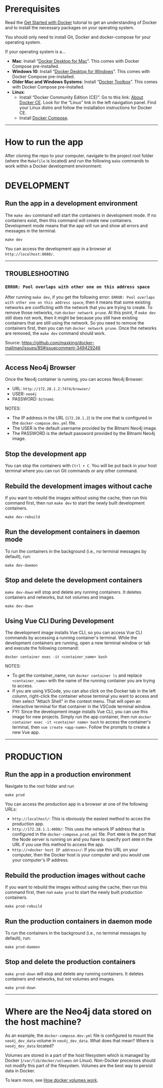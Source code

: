 # Prerequisites
Read the [Get Started with Docker](https://docs.docker.com/get-started/) tutorial to get an understanding of Docker and to install the necessary packages on your operating system.

You should only need to install Git, Docker and docker-compose for your operating system.

If your operating system is a...
* **Mac**: Install “[Docker Desktop for Mac](https://docs.docker.com/docker-for-mac/)”. This comes with Docker Compose pre-installed.
* **Windows 10**: Install “[Docker Desktop for Windows](https://docs.docker.com/docker-for-windows/)”. This comes with Docker Compose pre-installed.
* **Older Mac and Windows Systems**: Install “[Docker Toolbox](https://docs.docker.com/toolbox/overview/)”. This comes with Docker Compose pre-installed.
* **Linux**:
  * Install “Docker Community Edition (CE)”. Go to this link: [About Docker CE](https://docs.docker.com/install/). Look for the “Linux” link in the left navigation panel. Find your Linux distro and follow the installation instructions for Docker CE.
  * Install [Docker Compose](https://docs.docker.com/compose/overview/).

---

# How to run the app
After cloning the repo to your computer, navigate to the project root folder (where the `Makefile` is located) and run the following `make` commands to work within a Docker development environment:

# DEVELOPMENT

## Run the app in a development environment
The `make dev` command will start the containers in development mode. If no containers exist, then this command will create new containers. Development mode means that the app will run and show all errors and messages in the terminal.
```
make dev
```
You can access the development app in a browser at `http://localhost:8080/`.

---

## TROUBLESHOOTING
### `ERROR: Pool overlaps with other one on this address space`
After running `make dev`, if you get the following error: `ERROR: Pool overlaps with other one on this address space`, then it means that some existing networks are conflicting with the network that you are trying to create. To remove those networks, run `docker network prune`. At this point, if `make dev` still does not work, then it might be because you still have existing containers that are still using the network. So you need to remove the containers first, then you can run `docker network prune`. Once the networks are removed, the `make dev` command should work.

Source: https://github.com/maxking/docker-mailman/issues/85#issuecomment-349429246

---

## Access Neo4j Browser
Once the Neo4j container is running, you can access Neo4j Browser:

* URL: `http://172.28.1.2:7474/browser/`
* USER: `neo4j`
* PASSWORD: `bitnami`

NOTES:
* The IP address in the URL (`172.28.1.2`) is the one that is configured in the `docker-compose.dev.yml` file.
* The USER is the default username provided by the Bitnami Neo4j image.
* The PASSWORD is the default password provided by the Bitnami Neo4j image.

## Stop the development app
You can stop the containers with `Ctrl + C`. You will be put back in your host terminal where you can run Git commands or any other command.

## Rebuild the development images without cache
If you want to rebuild the images without using the cache, then run this command first, then run `make dev` to start the newly built development containers.
```
make dev-rebuild
```

## Run the development containers in daemon mode
To run the containers in the background (i.e., no terminal messages by default), run:
```
make dev-daemon
```

## Stop and delete the development containers
`make dev-down` will stop and delete any running containers. It deletes containers and networks, but not volumes and images.
```
make dev-down
```

## Using Vue CLI During Development
The development image installs Vue CLI, so you can access Vue CLI commands by accessing a running container's terminal. While the development containers are running, open a new terminal window or tab and execute the following command:

```
docker container exec -it <container_name> bash
```

NOTES:
  * To get the container_name, run `docker container ls` and replace `<container_name>` with the name of the running container you are trying to access.
  * If you are using VSCode, you can also click on the Docker tab in the left column, right-click the container whose terminal you want to access and then select "Attach Shell" in the context menu. That will open an interactive terminal for that container in the VSCode terminal window.
  * FYI: Since the development image installs Vue CLI, you can use this image for new projects. Simply run the app container, then run `docker container exec -it <container name> bash` to access the container's terminal, then `vue create <app-name>`. Follow the prompts to create a new Vue app.

---

# PRODUCTION

## Run the app in a production environment
Navigate to the root folder and run
```
make prod
```
You can access the production app in a browser at one of the following URLs:
* `http://localhost/`: This is obviously the easiest method to acces the production app.
* `http://172.28.1.1:4000/`: This uses the network IP address that is configured in the `docker-compose.prod.yml` file. Port `4000` is the port that the Node server is running on and you have to specify port `4000` in the URL if you use this method to access the app.
* `http://<docker host IP address>/`: If you use this URL on your computer, then the Docker host is your computer and you would use your computer's IP address.

## Rebuild the production images without cache
If you want to rebuild the images without using the cache, then run this command first, then run `make prod` to start the newly built production containers.
```
make prod-rebuild
```

## Run the production containers in daemon mode
To run the containers in the background (i.e., no terminal messages by default), run:
```
make prod-daemon
```

## Stop and delete the production containers
`make prod-down` will stop and delete any running containers. It deletes containers and networks, but not volumes and images.
```
make prod-down
```

---

# Where are the Neo4j data stored on the host machine?
As an example, the `docker-compose.dev.yml` file is configured to mount the `neo4j_dev_data` volume in `neo4j_dev_data`. What does that mean? Where is `neo4j_dev_data` located?

Volumes are stored in a part of the host filesystem which is managed by Docker (`/var/lib/docker/volumes` on Linux). Non-Docker processes should not modify this part of the filesystem. Volumes are the best way to persist data in Docker.

To learn more, see [How docker volumes work](http://code4projects.altervista.org/how-docker-volumes-works/?doing_wp_cron=1546897783.1694519519805908203125).
